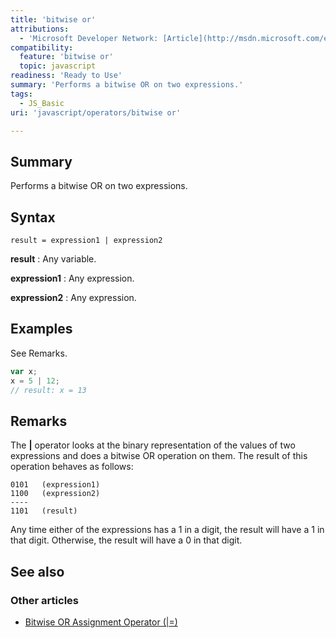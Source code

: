```yaml
---
title: 'bitwise or'
attributions:
  - 'Microsoft Developer Network: [Article](http://msdn.microsoft.com/en-us/library/ie/066h456z(v=vs.94).aspx)'
compatibility:
  feature: 'bitwise or'
  topic: javascript
readiness: 'Ready to Use'
summary: 'Performs a bitwise OR on two expressions.'
tags:
  - JS_Basic
uri: 'javascript/operators/bitwise or'

---
```

## Summary

Performs a bitwise OR on two expressions.

## Syntax

    result = expression1 | expression2

**result**
:   Any variable.

**expression1**
:   Any expression.

**expression2**
:   Any expression.

## Examples

See Remarks.

``` js
var x;
x = 5 | 12;
// result: x = 13
```

## Remarks

The **|** operator looks at the binary representation of the values of two expressions and does a bitwise OR operation on them. The result of this operation behaves as follows:

    0101   (expression1)
    1100   (expression2)
    ----
    1101   (result)

Any time either of the expressions has a 1 in a digit, the result will have a 1 in that digit. Otherwise, the result will have a 0 in that digit.

## See also

### Other articles

-   [Bitwise OR Assignment Operator (|=)](/javascript/operators/bitwise_or_assignment)

